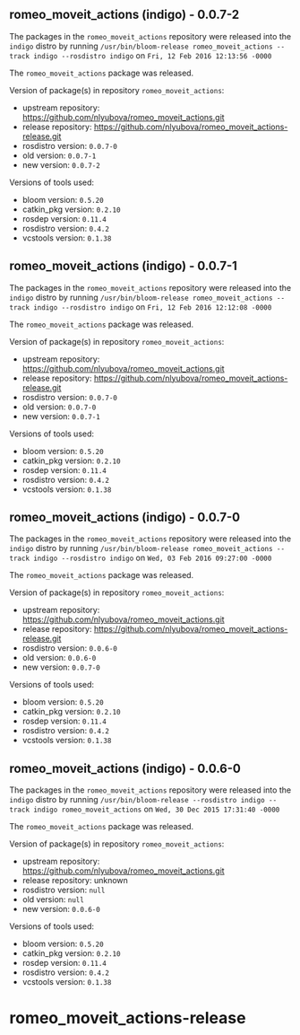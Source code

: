 ## romeo_moveit_actions (indigo) - 0.0.7-2

The packages in the `romeo_moveit_actions` repository were released into the `indigo` distro by running `/usr/bin/bloom-release romeo_moveit_actions --track indigo --rosdistro indigo` on `Fri, 12 Feb 2016 12:13:56 -0000`

The `romeo_moveit_actions` package was released.

Version of package(s) in repository `romeo_moveit_actions`:
- upstream repository: https://github.com/nlyubova/romeo_moveit_actions.git
- release repository: https://github.com/nlyubova/romeo_moveit_actions-release.git
- rosdistro version: `0.0.7-0`
- old version: `0.0.7-1`
- new version: `0.0.7-2`

Versions of tools used:
- bloom version: `0.5.20`
- catkin_pkg version: `0.2.10`
- rosdep version: `0.11.4`
- rosdistro version: `0.4.2`
- vcstools version: `0.1.38`


## romeo_moveit_actions (indigo) - 0.0.7-1

The packages in the `romeo_moveit_actions` repository were released into the `indigo` distro by running `/usr/bin/bloom-release romeo_moveit_actions --track indigo --rosdistro indigo` on `Fri, 12 Feb 2016 12:12:08 -0000`

The `romeo_moveit_actions` package was released.

Version of package(s) in repository `romeo_moveit_actions`:
- upstream repository: https://github.com/nlyubova/romeo_moveit_actions.git
- release repository: https://github.com/nlyubova/romeo_moveit_actions-release.git
- rosdistro version: `0.0.7-0`
- old version: `0.0.7-0`
- new version: `0.0.7-1`

Versions of tools used:
- bloom version: `0.5.20`
- catkin_pkg version: `0.2.10`
- rosdep version: `0.11.4`
- rosdistro version: `0.4.2`
- vcstools version: `0.1.38`


## romeo_moveit_actions (indigo) - 0.0.7-0

The packages in the `romeo_moveit_actions` repository were released into the `indigo` distro by running `/usr/bin/bloom-release romeo_moveit_actions --track indigo --rosdistro indigo` on `Wed, 03 Feb 2016 09:27:00 -0000`

The `romeo_moveit_actions` package was released.

Version of package(s) in repository `romeo_moveit_actions`:
- upstream repository: https://github.com/nlyubova/romeo_moveit_actions.git
- release repository: https://github.com/nlyubova/romeo_moveit_actions-release.git
- rosdistro version: `0.0.6-0`
- old version: `0.0.6-0`
- new version: `0.0.7-0`

Versions of tools used:
- bloom version: `0.5.20`
- catkin_pkg version: `0.2.10`
- rosdep version: `0.11.4`
- rosdistro version: `0.4.2`
- vcstools version: `0.1.38`


## romeo_moveit_actions (indigo) - 0.0.6-0

The packages in the `romeo_moveit_actions` repository were released into the `indigo` distro by running `/usr/bin/bloom-release --rosdistro indigo --track indigo romeo_moveit_actions` on `Wed, 30 Dec 2015 17:31:40 -0000`

The `romeo_moveit_actions` package was released.

Version of package(s) in repository `romeo_moveit_actions`:
- upstream repository: https://github.com/nlyubova/romeo_moveit_actions.git
- release repository: unknown
- rosdistro version: `null`
- old version: `null`
- new version: `0.0.6-0`

Versions of tools used:
- bloom version: `0.5.20`
- catkin_pkg version: `0.2.10`
- rosdep version: `0.11.4`
- rosdistro version: `0.4.2`
- vcstools version: `0.1.38`


# romeo_moveit_actions-release

